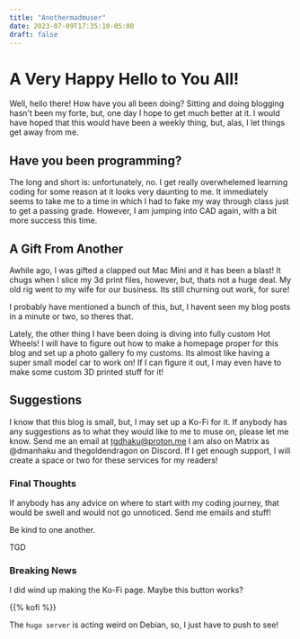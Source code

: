 ```yaml
---
title: "Anothermadmuser"
date: 2023-07-09T17:35:10-05:00
draft: false
---
```

# A Very Happy Hello to You All!
Well, hello there! How have you all been doing? Sitting and doing blogging hasn't been my forte, but, one day I
hope to get much better at it. I would have hoped that this would have been a weekly thing, but, alas, I let things
get away from me. 

## Have you been programming?
The long and short is: unfortunately, no. I get really overwhelemed learning coding for some reason at it 
looks very daunting to me. It immediately seems to take me to a time in which I had to fake my way through class
just to get a passing grade. However, I am jumping into CAD again, with a bit more success this time.

## A Gift From Another
Awhile ago, I was gifted a clapped out Mac Mini and it has been a blast! It chugs when I slice my 3d print files,
however, but, thats not a huge deal. My old rig went to my wife for our business. Its still churning out work, 
for sure!

I probably have mentioned a bunch of this, but, I havent seen my blog posts in a minute or two, so theres that. 

Lately, the other thing I have been doing is diving into fully custom Hot Wheels! I will have to figure out how to
make a homepage proper for this blog and set up a photo gallery fo my customs. Its almost like having a super small
model car to work on! If I can figure it out, I may even have to make some custom 3D printed stuff for it!

## Suggestions
I know that this blog is small, but, I may set up a Ko-Fi for it. If anybody has any suggestions as to what they
would like to me to muse on, please let me know. Send me an email at [tgdhaku@proton.me](mailto:tgdhaku@proton.me)
I am also on Matrix as @dmanhaku and thegoldendragon on Discord. If I get enough support, I will create a space or
two for these services for my readers!

### Final Thoughts
If anybody has any advice on where to start with my coding journey, that would be swell and would not go
unnoticed. Send me emails and stuff!

Be kind to one another. 

TGD

### Breaking News

I did wind up making the Ko-Fi page. Maybe this button works?

{{% kofi %}}

The `hugo server` is acting weird on Debian, so, I just have to push to see!

